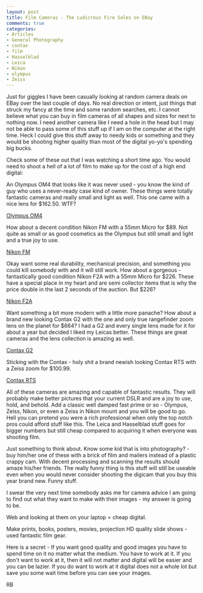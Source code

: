 ```yaml
---
layout: post
title: Film Cameras - The Ludicrous Fire Sales on EBay
comments: true
categories:
- Articles
- General Photography
- contax
- film
- Hasselblad
- Leica
- Nikon
- olympus
- Zeiss
---
```

Just for giggles I have been casually looking at random camera deals on EBay over the last couple of days. No real direction or intent, just things that struck my fancy at the time and some random searches, etc. I cannot believe what you can buy in film cameras of all shapes and sizes for next to nothing now. I need another camera like I need a hole in the head but I may not be able to pass some of this stuff up if I am on the computer at the right time. Heck I could give this stuff away to needy kids or something and they would be shooting higher quality than most of the digital yo-yo's spending big bucks.

Check some of these out that I was watching a short time ago. You would need to shoot a hell of a lot of film to make up for the cost of a high end digital:

An Olympus OM4 that looks like it was never used - you know the kind of guy who uses a never-ready case kind of owner. These things were totally fantastic cameras and really small and light as well. This one came with a nice lens for $162.50. WTF?

<a href="http://cgi.ebay.com/ws/eBayISAPI.dll?ViewItem&amp;item=320434373979&amp;ssPageName=STRK:MEWAX:IT#ht_500wt_1024">Olympus OM4</a>

How about a decent condition Nikon FM with a 55mm Micro for $89. Not quite as small or as good cosmetics as the Olympus but still small and light and a true joy to use.

<a href="http://cgi.ebay.com/ws/eBayISAPI.dll?ViewItem&amp;item=370273256525&amp;ssPageName=STRK:MEWAX:IT#ht_4366wt_909">Nikon FM</a>

Okay want some real durability, mechanical precision, and something you could kill somebody with and it will still work. How about a gorgeous - fantastically good condition Nikon F2A with a 55mm Micro for $226. These have a special place in my heart and are semi collector items that is why the price double in the last 2 seconds of the auction. But $226?

<a href="http://cgi.ebay.com/ws/eBayISAPI.dll?ViewItem&amp;item=320434386762&amp;ssPageName=STRK:MEWAX:IT#ht_500wt_924">Nikon F2A</a>

Want something a bit more modern with a little more panache? How about a brand new looking Contax G2 with the one and only true rangefinder zoom lens on the planet for $664? I had a G2 and every single lens made for it for about a year but decided I liked my Leicas better. These things are great cameras and the lens collection is amazing as well.

<a href="http://cgi.ebay.com/ws/eBayISAPI.dll?ViewItem&amp;item=230386911759&amp;ssPageName=STRK:MEWAX:IT">Contax G2</a>

Sticking with the Contax - holy shit a brand newish looking Contax RTS with a Zeiss zoom for $100.99.

<a href="http://cgi.ebay.com/ws/eBayISAPI.dll?ViewItem&amp;item=320434392783&amp;ssPageName=STRK:MEWAX:IT#ht_500wt_924">Contax RTS</a>

All of these cameras are amazing and capable of fantastic results. They will probably make better pictures that your current DSLR and are a joy to use, hold, and behold. Add a classic well damped fast prime or so - Olympus, Zeiss, Nikon, or even a Zeiss in Nikon mount and you will be good to go. Hell you can pretend you were a rich professional when only the top notch pros could afford stuff like this. The Leica and Hasselblad stuff goes for bigger numbers but still cheap compared to acquiring it when everyone was shooting film.

Just something to think about. Know some kid that is into photography? - buy him/her one of these with a brick of film and mailers instead of a plastic crappy cam. With decent processing and scanning the results should amaze his/her friends. The really funny thing is this stuff will still be useable even when you would never consider shooting the digicam that you buy this year brand new. Funny stuff.

I swear the very next time somebody asks me for camera advice I am going to find out what they want to make with their images - my answer is going to be.

Web and looking at them on your laptop = cheap digital.

Make prints, books, posters, movies, projection HD quality slide shows - used fantastic film gear.

Here is a secret - If you want good quality and good images you have to spend time on it no matter what the medium. You have to work at it. If you don't want to work at it, then it will not matter and digital will be easier and you can be lazier. If you do want to work at it digital does not a whole lot but save you some wait time before you can see your images.

RB